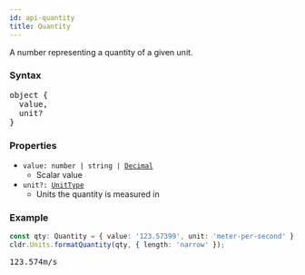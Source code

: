 ```yaml
---
id: api-quantity
title: Quantity
---
```


A number representing a quantity of a given unit.

### Syntax

<pre class="syntax">
object {
  value,
  unit?
}
</pre>

### Properties
  - <code class="def">value: <span>number | string | [Decimal](api-decimal.html)</span></code>
    - Scalar value
  - <code class="def">unit?: <span>[UnitType](api-unittype.html)</span></code>
    - Units the quantity is measured in

### Example

```typescript
const qty: Quantity = { value: '123.57399', unit: 'meter-per-second' };
cldr.Units.formatQuantity(qty, { length: 'narrow' });
```

<pre class="output">
123.574m/s
</pre>
